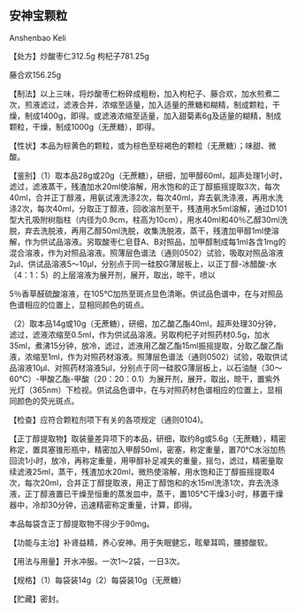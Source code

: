 ## 安神宝颗粒

Anshenbao Keli

【处方】炒酸枣仁312.5g 枸杞子781.25g

藤合欢156.25g

【制法】以上三味，将炒酸枣仁粉碎成粗粉，加入枸杞子、藤合欢，加水煎煮二次，煎液滤过，滤液合并，浓缩至适量，加入适量的蔗糖和糊精，制成颗粒，干燥，制成1400g，即得。或滤液浓缩至适量，加入甜菊素6g及适量的糊精，制成颗粒，干燥，制成1000g（无蔗糖），即得。

【性状】本品为棕黄色的颗粒，或为棕色至棕褐色的颗粒（无蔗糖）；味甜、微酸。

【鉴别】（1）取本品28g或20g（无蔗糖），研细，加甲醇60ml，超声处理1小时，滤过，滤液蒸干，残渣加水20ml使溶解，用水饱和的正丁醇振摇提取3次，每次40ml，合并正丁醇液，用氨试液洗涤2次，每次40ml，弃去氨洗涤液，再用水洗涤2次，每次40ml，分取正丁醇液，回收溶剂至干，残渣用水5ml溶解，通过D101型大孔吸附树脂柱（内径为0.9cm，柱高为10cm），用水40ml和40％乙醇30ml洗脱，弃去洗脱液，再用乙醇50ml洗脱，收集洗脱液，蒸干，残渣加甲醇1ml使溶解，作为供试品溶液。另取酸枣仁皂苷A、B对照品，加甲醇制成每1ml各含1mg的混合溶液，作为对照品溶液。照薄层色谱法（通则0502）试验，吸取对照品溶液2μl、供试品溶液5～10μl，分别点于同一硅胶G薄层板上，以正丁醇-冰醋酸-水（4：1：5）的上层溶液为展开剂，展开，取出，晾干，喷以

5％香草醛硫酸溶液，在105℃加热至斑点显色清晰。供试品色谱中，在与对照品色谱相应的位置上，显相同颜色的斑点。

（2）取本品14g或10g（无蔗糖），研细，加乙酸乙酯40ml，超声处理30分钟，滤过，滤液浓缩至0.5ml，作为供试品溶液。另取枸杞子对照药材0.5g，加水35ml，煮沸15分钟，放冷，滤过，滤液用乙酸乙酯15ml振摇提取，分取乙酸乙酯液，浓缩至1ml，作为对照药材溶液。照薄层色谱法（通则0502）试验，吸取供试品溶液10μl、对照药材溶液5μl，分别点于同一硅胶G薄层板上，以石油醚（30～60℃）-甲酸乙酯-甲酸（20：20：0.1）为展开剂，展开，取出，晾干，置紫外光灯（365nm）下检视。供试品色谱中，在与对照药材色谱相应的位置上，显相同颜色的荧光斑点。

【检查】应符合颗粒剂项下有关的各项规定（通则0104)。

【正丁醇提取物】取装量差异项下的本品，研细，取约8g或5.6g（无蔗糖），精密称定，置具塞锥形瓶中，精密加入甲醇50ml，密塞，称定重量，置70℃水浴加热回流1小时，放冷，再称定重量，用甲醇补足减失的重量，摇匀，滤过，精密量取续滤液25ml，蒸干，残渣加水20ml，微热使溶解，用水饱和正丁醇振摇提取4次，每次20ml，合并正丁醇提取液，用正丁醇饱和的水15ml洗涤1次，弃去洗涤液，正丁醇液置已干燥至恒重的蒸发皿中，蒸干，置105℃干燥3小时，移置干燥器中，冷却30分钟，迅速精密称定重量，计算，即得。

本品每袋含正丁醇提取物不得少于90mg。

【功能与主治】补肾益精，养心安神。用于失眠健忘，眩晕耳鸣，腰膝酸软。

【用法与用量】开水冲服。一次1～2袋，一日3次。

【规格】（1）每袋装14g（2）每袋装10g（无蔗糖）

【贮藏】密封。